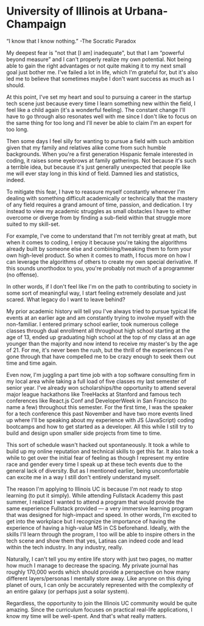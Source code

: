# University of Illinois at Urbana-Champaign

“I know that I know nothing.” -The Socratic Paradox

My deepest fear is "not that [I am] inadequate", but that I am “powerful beyond measure” and I can't properly realize my own potential. Not being able to gain the right advantages or not quite making it to my next small goal just bother me. I've failed a lot in life, which I'm grateful for, but it's also led me to believe that sometimes maybe I don't want success as much as I should.

At this point, I've set my heart and soul to pursuing a career in the startup tech scene just because every time I learn something new within the field, I feel like a child again (it's a wonderful feeling). The constant change I'll have to go through also resonates well with me since I don't like to focus on the same thing for too long and I'll never be able to claim I'm an expert for too long.

Then some days I feel silly for wanting to pursue a field with such ambition given that my family and relatives alike come from such humble backgrounds. When you're a first generation Hispanic female interested in coding, it raises some eyebrows at family gatherings. Not because it's such a terrible idea, but because it's just generally unexpected that people like me will ever stay long in this kind of field. Damned lies and statistics, indeed.

To mitigate this fear, I have to reassure myself constantly whenever I'm dealing with something difficult academically or technically that the mastery of any field requires a grand amount of time, passion, and dedication. I try instead to view my academic struggles as small obstacles I have to either overcome or diverge from by finding a sub-field within that struggle more suited to my skill-set.

For example, I've come to understand that I'm not terribly great at math, but when it comes to coding, I enjoy it because you're taking the algorithms already built by someone else and combining/tweaking them to form your own high-level product. So when it comes to math, I focus more on how I can leverage the algorithms of others to create my own special derivative. If this sounds unorthodox to you, you're probably not much of a programmer (no offense).

In other words, if I don't feel like I'm on the path to contributing to society in some sort of meaningful way, I start feeling extremely desolate and just scared. What legacy do I want to leave behind?

My prior academic history will tell you I've always tried to pursue typical life events at an earlier age and am constantly trying to involve myself with the non-familiar. I entered primary school earlier, took numerous college classes through dual enrollment all throughout high school starting at the age of 13, ended up graduating high school at the top of my class at an age younger than the majority and now intend to receive my master's by the age of 21. For me, it's never been the rush, but the thrill of the experiences I've gone through that have compelled me to be crazy enough to seek them out time and time again.

Even now, I'm juggling a part time job with a top software consulting firm in my local area while taking a full load of five classes my last semester of senior year. I've already won scholarships/the opportunity to attend several major league hackathons like TreeHacks at Stanford and famous tech conferences like React.js Conf and DeveloperWeek in San Francisco (to name a few) throughout this semester. For the first time, I was the speaker for a tech conference this past November and have two more events lined up where I'll be speaking about my experience with JS (JavaScript) coding bootcamps and how to get started as a developer. All this while I still try to build and design upon smaller side projects from time to time.

This sort of schedule wasn't hacked out spontaneously. It took a while to build up my online reputation and technical skills to get this far. It also took a while to get over the initial fear of feeling as though I represent my entire race and gender every time I speak up at these tech events due to the general lack of diversity. But as I mentioned earlier, being uncomfortable can excite me in a way I still don't entirely understand myself.

The reason I'm applying to Illinois UC is because I'm not ready to stop learning (to put it simply). While attending Fullstack Academy this past summer, I realized I wanted to attend a program that would provide the same experience Fullstack provided — a very immersive learning program that was designed for high-impact and speed. In other words, I'm excited to get into the workplace but I recognize the importance of having the experience of having a high-value MS in CS beforehand. Ideally, with the skills I'll learn through the program, I too will be able to inspire others in the tech scene and show them that yes, Latinas can indeed code and lead within the tech industry. In any industry, really.

Naturally, I can't tell you my entire life story with just two pages, no matter how much I manage to decrease the spacing. My private journal has roughly 170,000 words which should provide a perspective on how many different layers/personas I mentally store away. Like anyone on this dying planet of ours, I can only be accurately represented with the complexity of an entire galaxy (or perhaps just a solar system).

Regardless, the opportunity to join the Illinois UC community would be quite amazing. Since the curriculum focuses on practical real-life applications, I know my time will be well-spent. And that's what really matters.


